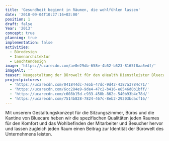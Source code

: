 ```yaml
---
title: 'Gesundheit beginnt in Räumen, die wohlfühlen lassen'
date: '2018-09-04T10:27:16+02:00'
position: 1
draft: false
Year: '2013'
concept: true
planning: true
implementation: false
activities:
  - Bürodesign
  - Innenarchitektur
  - Leuchtendesign
image: 'https://ucarecdn.com/ae0e29db-658e-4b52-b523-8165f8aa5edf/'
imageAlt: ''
teaser: Neugestaltung der Bürowelt für den eHealth Dienstleister Bluecare
projectpictures:
  - 'https://ucarecdn.com/041844dc-7e5b-47dc-9d42-4387a3784c71/'
  - 'https://ucarecdn.com/6cc284e9-9de4-47c2-b416-e8546d0b1bff/'
  - 'https://ucarecdn.com/c608b15d-c933-450b-862c-540b93b4c78d/'
  - 'https://ucarecdn.com/7514b828-7824-467c-8eb2-29203bdacf16/'
---
```

Mit unserem Gestaltungskonzept für die Sitzungszimmer, Büros und die Kantine von Bluecare heben wir die spezifischen Qualitäten jeden Raumes für den Komfort und das Wohlbefinden der Mitarbeiter und Besucher hervor und lassen zugleich jeden Raum einen Beitrag zur Identität der Bürowelt des Unternehmens leisten.
